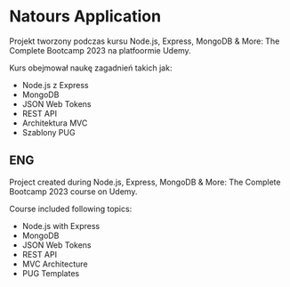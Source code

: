 # Natours Application

Projekt tworzony podczas kursu Node.js, Express, MongoDB & More: The Complete Bootcamp 2023 na platfoormie Udemy.

Kurs obejmował naukę zagadnień takich jak:
- Node.js z Express
- MongoDB
- JSON Web Tokens
- REST API
- Architektura MVC
- Szablony PUG

## ENG
Project created during Node.js, Express, MongoDB & More: The Complete Bootcamp 2023 course on Udemy.

Course included following topics:
- Node.js with Express
- MongoDB
- JSON Web Tokens
- REST API
- MVC Architecture
- PUG Templates
